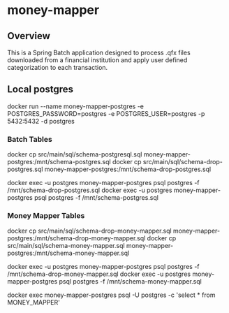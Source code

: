 # money-mapper

## Overview

This is a Spring Batch application designed to process .qfx files downloaded from a financial institution and apply user defined categorization to each transaction.

## Local postgres

docker run --name money-mapper-postgres -e POSTGRES_PASSWORD=postgres -e POSTGRES_USER=postgres -p 5432:5432 -d postgres

### Batch Tables

docker cp src/main/sql/schema-postgresql.sql money-mapper-postgres:/mnt/schema-postgres.sql
docker cp src/main/sql/schema-drop-postgres.sql money-mapper-postgres:/mnt/schema-drop-postgres.sql

docker exec -u postgres money-mapper-postgres psql postgres -f /mnt/schema-drop-postgres.sql
docker exec -u postgres money-mapper-postgres psql postgres -f /mnt/schema-postgres.sql

### Money Mapper Tables

docker cp src/main/sql/schema-drop-money-mapper.sql money-mapper-postgres:/mnt/schema-drop-money-mapper.sql
docker cp src/main/sql/schema-money-mapper.sql money-mapper-postgres:/mnt/schema-money-mapper.sql

docker exec -u postgres money-mapper-postgres psql postgres -f /mnt/schema-drop-money-mapper.sql
docker exec -u postgres money-mapper-postgres psql postgres -f /mnt/schema-money-mapper.sql

docker exec money-mapper-postgres psql -U postgres -c 'select * from MONEY_MAPPER'


